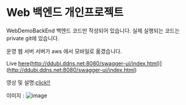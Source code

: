 # Web 백엔드 개인프로젝트
WebDemoBackEnd
백엔드 코드만 작성되어 있습니다.
실제 실행되는 코드는 private git에 있습니다.

<!---->
운영 웹 서버 
서버가 aws 에서 모바일로 옮겼습니다. 

Live [here]([https://ddubi.site/])(http://ddubi.ddns.net:8080/swagger-ui/index.html)](http://ddubi.ddns.net:8080/swagger-ui/index.html)

영상 및 설명:[click!!](https://kwaksh2319.tistory.com/category/%EC%9B%B9/Spring%20vue%20%EC%9B%B9%20%EA%B0%9C%EB%B0%9C)

이미지 :
![image](https://github.com/kwaksh2319/WebDemoBackEnd/assets/33820977/d2ff7224-a376-42bb-bbba-c211b27d4920)

